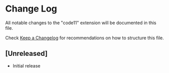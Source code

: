 # Change Log

All notable changes to the "code11" extension will be documented in this file.

Check [Keep a Changelog](http://keepachangelog.com/) for recommendations on how to structure this file.

## [Unreleased]

- Initial release
